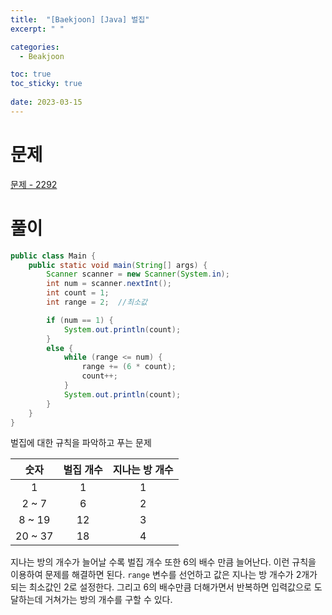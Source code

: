 ```yaml
---
title:  "[Baekjoon] [Java] 벌집"
excerpt: " "

categories:
  - Beakjoon

toc: true
toc_sticky: true
 
date: 2023-03-15
---
```


# 문제

[문제 - 2292](https://www.acmicpc.net/problem/2292)

# 풀이

```java
public class Main {
    public static void main(String[] args) {
        Scanner scanner = new Scanner(System.in);
        int num = scanner.nextInt();
        int count = 1;
        int range = 2;  //최소값

        if (num == 1) {
            System.out.println(count);
        }
        else {
            while (range <= num) {
                range += (6 * count);
                count++;
            }
            System.out.println(count);
        }
    }
}
```

벌집에 대한 규칙을 파악하고 푸는 문제

|숫자|벌집 개수|지나는 방 개수
|:---:|:---:|:---:|
1|1|1
2 ~ 7|6|2
8 ~ 19|12|3
20 ~ 37|18|4

지나는 방의 개수가 늘어날 수록 벌집 개수 또한 6의 배수 만큼 늘어난다. 이런 규칙을 이용하여 문제를 해결하면 된다. `range` 변수를 선언하고 값은 지나는 방 개수가 2개가 되는 최소값인 2로 설정한다. 그리고 6의 배수만큼 더해가면서 반복하면 입력값으로 도달하는데 거쳐가는 방의 개수를 구할 수 있다.